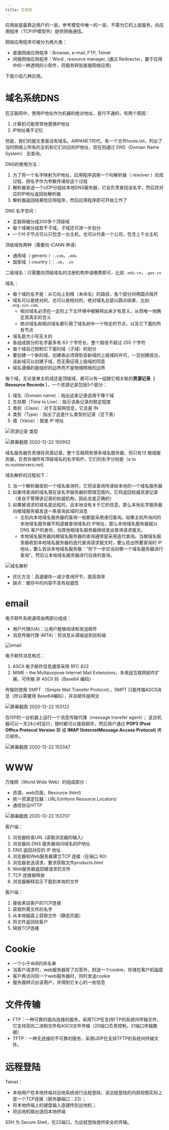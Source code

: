 ```yaml
---
title: 应用层
---
```


<!--more-->
<!-- more -->

应用层是最靠近用户的一层，参考模型中唯一的一层，不需为它的上层服务，向应用程序（TCP/IP模型外）提供网络通信。

网络应用程序可被分为两大类：

* 直接网络应用程序：Browser, e-mail, FTP, Telnet
* 间接网络应用程序：Word , resource manager, (通过 Redirector，置于应用中的一种透明的小软件，将服务转到直接网络应用)

下面介绍几种应用。

# 域名系统DNS

在互联网中，使用IP地址作为机器的绝对地址，是行不通的，有两个原因：

1. 计算机可能常常地更换IP地址
2. IP地址难于记忆

但是，我们的报文里面没有域名。ARPANET时代，有一个文件hosts.txt，列出了当时网络上所有的主机和它们对应的IP地址，现在则通过 DNS（Domain Name System） 去查询。

DNS的使用方法：

1. 为了将一个名字映射为IP地址，应用程序调用一个叫解析器（ resolver ）的库过程，把名字作为参数传递给这个过程
2. 解析器发送一个UDP分组给本地DNS服务器，它会负责查找该名字，然后将对应的IP地址返回给解析器
3. 解析器返回结果给应用程序，然后应用程序即可开始工作了

DNS 名字空间：

* 互联网被分成200多个顶级域
* 每个域被分成若干子域，子域还可进一步划分
* 一个叶子节点可以只包含一台主机，也可以代表一个公司，包含上千台主机

顶级域有两种（需要向 ICANN 申请）
* 通用域（ generic ）:`.com`，`.edu`
* 国家域（ country ）：`.uk`，`.cn`

二级域名：只需要向顶级域名的注册机构申请缴费即可，比如 `.edu.cn`，`.gov.cn`


域名：

* 每个域的名字是：从它向上到根（未命名）的路径，各个部分间用圆点隔开
* 域名可以是绝对的，也可以是相对的，绝对域名总是以圆点结束，比如 `eng.sun.com.`
  * 相对域名必须在一定的上下文环境中被解释出来才有意义，从而唯一地确定其真实的含义
  * 绝对域名和相对域名都引用了域名树中一个特定的节点，以及它下面的所有节点
* 域名是大小写无关的
* 各组成部分的名字最多有 63 个字符长，整个路径不超过 255 个字符
* 每个域自己控制它下面的域（子域）的划分
* 要创建一个新的域，创建者必须得到该新域的上级域的许可，一旦创建成功，该新域可以创建子域，而无需征得上级域的同意
* 域名遵循的是组织的边界而不是物理网络的边界

每个域，无论是单主机域还是顶级域，都可以有一组跟它相关联的**资源记录（ Resource Records ）**，一个资源记录包括5个部分：

1. 域名（Domain name）：指出这条记录适用于哪个域
2. 生存期（Time to Live）：指示该条记录的稳定程度
3. 类别（Class）：对于互联网信息，它总是 IN
4. 类型（Type）：指出了这是什么类型的记录（见下表）
5. 值（Value）：就是 IP 地址

<!-- ![资源记录 类型](/assets/images/资源记录%20类型.jpg) -->

![资源记录 类型](https://i.loli.net/2020/12/22/H2lUrGSKzjvoFR9.jpg)

![屏幕截图 2020-12-22 150932](https://i.loli.net/2020/12/22/lxoBE6OwM3aAgP9.jpg)

域名服务器负责储存资源记录。整个互联网有很多域名服务器，但只有13 根域服务器，负责存储所有顶级域名的名字和IP，它们的名字分别是（a to m.rootservers.net)

域名解析的过程如下：

1. 当一个解析器收到一个域名查询时，它将该查询传递给本地的一个域名服务器
2. 如果待查询的域名落在该名字服务器的管辖范围内，它将返回权威资源记录（来自于管理该记录的权威机构，因此总是正确的）
3. 如果被请求的域名是远程的，且本地没有关于它的信息，那么本地名字服务器向根域服务器发送一条查询此域的消息
   * 主机向本地域名服务器的查询一般都是采用递归查询。如果主机所询问的本地域名服务器不知道被查询域名的 IP地址，那么本地域名服务器就以 DNS 客户的身份，向其他根域名服务器继续发出查询请求报文。
   * 本地域名服务器向根域名服务器的查询通常是采用迭代查询。当根域名服务器收到本地域名服务器的迭代查询请求报文时，要么给出所要查询的 IP 地址，要么告诉本地域名服务器：“你下一步应当向哪一个域名服务器进行查询”。然后让本地域名服务器进行后续的查询。

<!-- ![域名解析](/assets/images/域名解析.jpg) -->

![域名解析](https://i.loli.net/2020/12/22/I4jPCR9EBaMGLVX.jpg)

* 优化方法：高速缓存—减少查询环节，提高效率
* 缺点：缓存中的内容不具有权威性

# email

电子邮件系统通常由两部分组成：

* 用户代理(UA)：让用户能够阅读和发送邮件
* 消息传输代理 (MTA)：将消息从源端送到目标端

<!-- ![email](/assets/images/email.jpg) -->

![email](https://i.loli.net/2020/12/22/2v9sAkjLMgxcTJH.jpg)

电子邮件消息格式：

1. ASCII 电子邮件信息通常采用 RFC 822
2. MIME – the Multipurpose Internet Mail Extensions，多用途互联网邮件扩展，可传输 非 ASCII 码（Base64 编码）

传输则使用 SMPT （Simple Mail Transfer Protocol），SMPT 只能传输ASCII消息（所以需要用 Base64编码），并且邮件是明文

![屏幕截图 2020-12-22 153122](https://i.loli.net/2020/12/22/NM7SFoupmbIQvUL.jpg)

在ISP的一台机器上运行一个消息传输代理（message transfer agent）； 这台机器可以一天24小时运行，随时都可以接收邮件，然后用户通过 **POP3 (Post Office Protocol Version 3)** 或 **IMAP (InternetMessage Access Protocol)** 拷贝邮件。

![屏幕截图 2020-12-22 153347](https://i.loli.net/2020/12/22/GC4S7fENKiYb58Z.jpg)

# WWW

万维网（World Wide Web）的组成部分：

* 资源，web页面，Resource (html)
* 统一资源定位器：URL(Uniform Resource Locators)
* 通信协议HTTP

![屏幕截图 2020-12-22 153707](https://i.loli.net/2020/12/22/84LWieTdnCzNDuG.jpg)

客户端：

1. 浏览器检查URL (读取浏览器的输入)
2. 浏览器向 DNS 服务器询问域名的IP地址
3. DNS 返回对应的 IP 地址
4. 浏览器和Web服务器建立TCP 连接（在端口 80）
5. 浏览器发送请求，要求获取文件products.html
6. Web服务器返回被请求的文件
7. TCP 连接被释放
8. 浏览器解释显示下载到本地的文件

客户端：

1. 接收来自客户的TCP连接
2. 获取所需文件的名字
3. 从本地磁盘上获取文件（静态页面）
4. 将文件返回给客户
5. 释放TCP连接

# Cookie

* 一个小于4kB的命名串
* 当客户请求时，web服务器除了应答外，附送一个cookie，存储在客户机磁盘
* 客户再访问同一个web服务器时，同时发送cookie
* 服务器辨识出该用户，并得到它关心的一些信息

# 文件传输

* FTP：一种可靠的面向连接的服务，采用TCP在支持FTP的系统间传输文件，它支持双向二进制文件和ASCII文件传输（20端口负责控制，21端口传输数据）
* TFTP：一种无连接的不可靠的服务，采用UDP在支持TFTP的系统间传输文件。

# 远程登陆

Telnet：
* 本地用户在本地终端对远地系统进行远程登陆，该远程登陆的内部视图实际上是一个TCP连接（服务器端口：23）；
* 将本地终端上的键盘输入逐键传到远地机；
* 将远地机输出送回本地终端

SSH 为 Secure Shell，在22端口，为远程登陆提供安全的传输。
